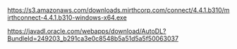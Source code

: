 https://s3.amazonaws.com/downloads.mirthcorp.com/connect/4.4.1.b310/mirthconnect-4.4.1.b310-windows-x64.exe

https://javadl.oracle.com/webapps/download/AutoDL?BundleId=249203_b291ca3e0c8548b5a51d5a5f50063037

